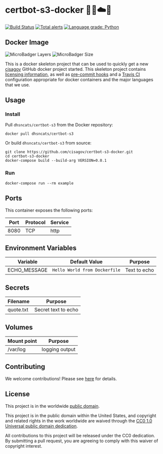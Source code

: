 # certbot-s3-docker 📜🤖☁️🐳 #

[![Build Status](https://travis-ci.com/cisagov/certbot-s3-docker.svg?branch=develop)](https://travis-ci.com/cisagov/certbot-s3-docker)
[![Total alerts](https://img.shields.io/lgtm/alerts/g/cisagov/certbot-s3-docker.svg?logo=lgtm&logoWidth=18)](https://lgtm.com/projects/g/cisagov/certbot-s3-docker/alerts/)
[![Language grade: Python](https://img.shields.io/lgtm/grade/python/g/cisagov/certbot-s3-docker.svg?logo=lgtm&logoWidth=18)](https://lgtm.com/projects/g/cisagov/certbot-s3-docker/context:python)

## Docker Image ##

![MicroBadger Layers](https://img.shields.io/microbadger/layers/dhsncats/certbot-s3.svg)
![MicroBadger Size](https://img.shields.io/microbadger/image-size/dhsncats/certbot-s3.svg)

This is a docker skeleton project that can be used to quickly get a
new [cisagov](https://github.com/cisagov) GitHub docker project
started.  This skeleton project contains [licensing
information](LICENSE), as well as [pre-commit
hooks](https://pre-commit.com) and a [Travis
CI](https://travis-ci.com) configuration appropriate for docker
containers and the major languages that we use.

## Usage ##

### Install ###

Pull `dhsncats/certbot-s3` from the Docker repository:

    docker pull dhsncats/certbot-s3

Or build `dhsncats/certbot-s3` from source:

    git clone https://github.com/cisagov/certbot-s3-docker.git
    cd certbot-s3-docker
    docker-compose build --build-arg VERSION=0.0.1

### Run ###

    docker-compose run --rm example

## Ports ##

This container exposes the following ports:

| Port  | Protocol | Service  |
|-------|----------|----------|
| 8080  | TCP      | http     |

## Environment Variables ##

| Variable      | Default Value                 | Purpose      |
|---------------|-------------------------------|--------------|
| ECHO_MESSAGE  | `Hello World from Dockerfile` | Text to echo |

## Secrets ##

| Filename      | Purpose              |
|---------------|----------------------|
| quote.txt     | Secret text to echo  |

## Volumes ##

| Mount point | Purpose        |
|-------------|----------------|
| /var/log    | logging output |

## Contributing ##

We welcome contributions!  Please see [here](CONTRIBUTING.md) for
details.

## License ##

This project is in the worldwide [public domain](LICENSE).

This project is in the public domain within the United States, and
copyright and related rights in the work worldwide are waived through
the [CC0 1.0 Universal public domain
dedication](https://creativecommons.org/publicdomain/zero/1.0/).

All contributions to this project will be released under the CC0
dedication. By submitting a pull request, you are agreeing to comply
with this waiver of copyright interest.
